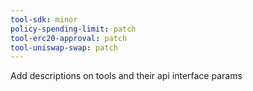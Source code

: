 ```yaml
---
tool-sdk: minor
policy-spending-limit: patch
tool-erc20-approval: patch
tool-uniswap-swap: patch
---
```


Add descriptions on tools and their api interface params
